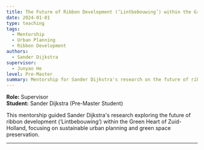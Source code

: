 ```yaml
---
title: The Future of Ribbon Development (‘Lintbebouwing’) within the Green Heart of Zuid-Holland
date: 2024-01-01
type: teaching
tags:
  - Mentorship
  - Urban Planning
  - Ribbon Development
authors:
  - Sander Dijkstra
supervisor:
  - Junyao He
level: Pre-Master
summary: Mentorship for Sander Dijkstra's research on the future of ribbon development (‘Lintbebouwing’) within the Green Heart of Zuid-Holland.
---
```


**Role:** Supervisor  
**Student:** Sander Dijkstra (Pre-Master Student)  

This mentorship guided Sander Dijkstra's research exploring the future of ribbon development (‘Lintbebouwing’) within the Green Heart of Zuid-Holland, focusing on sustainable urban planning and green space preservation.

---

